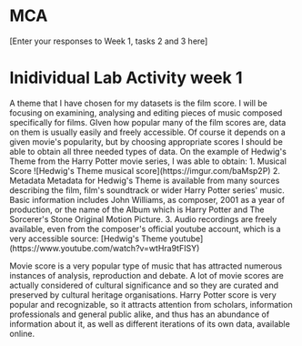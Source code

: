 # MCA
\[Enter your responses to Week 1, tasks 2 and 3 here\]
<h1> Inidividual Lab Activity week 1 </h1>
A theme that I have chosen for my datasets is the film score. I will be focusing on examining, analysing and editing pieces of music composed specifically for films. GIven how popular many of the film scores are, data on them is usually easily and freely accessible. Of course it depends on a given movie's popularity, but by choosing appropriate scores I should be able to obtain all three needed types of data. On the example of Hedwig's Theme from the Harry Potter movie series, I was able to obtain:
1. Musical Score
![Hedwig's Theme musical score](https://imgur.com/baMsp2P)
2. Metadata
Metadata for Hedwig's Theme is available from many sources describing the film, film's soundtrack or wider Harry Potter series' music. Basic information includes John Williams, as composer, 2001 as a year of production, or the name of the Album which is  Harry Potter and The Sorcerer's Stone Original Motion Picture.
3. Audio recordings are freely available, even from the composer's official youtube account, which is a very accessible source:
[Hedwig's Theme youtube](https://www.youtube.com/watch?v=wtHra9tFISY)


Movie score is a very popular type of music that has attracted numerous instances of analysis, reproduction and debate. A lot of movie scores are actually considered of cultural significance and so they are curated and preserved by cultural heritage organisations. Harry Potter score is very popular and recognizable, so it attracts attention from scholars, information professionals and general public alike, and thus has an abundance of information about it, as well as different iterations of its own data, available online.

